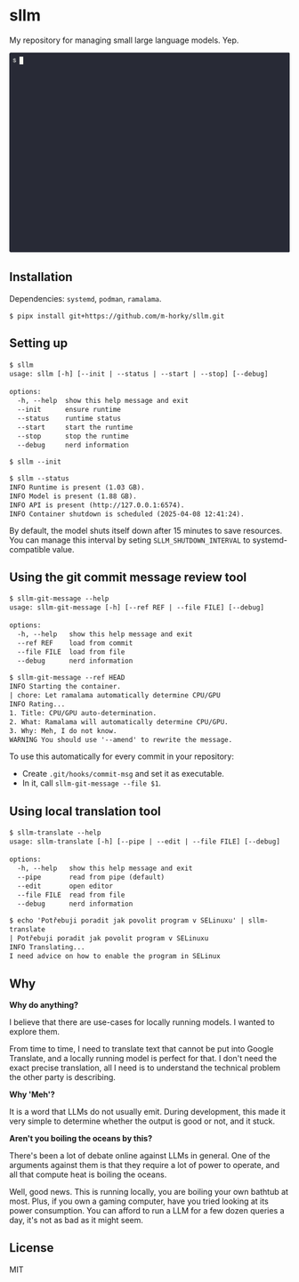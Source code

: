 # sllm

My repository for managing small large language models. Yep.

![Demo of `sllm-git-message`](demo.gif)

## Installation

Dependencies: `systemd`, `podman`, `ramalama`.

```shell
$ pipx install git+https://github.com/m-horky/sllm.git
```

## Setting up

```shell
$ sllm
usage: sllm [-h] [--init | --status | --start | --stop] [--debug]

options:
  -h, --help  show this help message and exit
  --init      ensure runtime
  --status    runtime status
  --start     start the runtime
  --stop      stop the runtime
  --debug     nerd information
```

```shell
$ sllm --init
```

```shell
$ sllm --status
INFO Runtime is present (1.03 GB).
INFO Model is present (1.88 GB).
INFO API is present (http://127.0.0.1:6574).
INFO Container shutdown is scheduled (2025-04-08 12:41:24).
```

By default, the model shuts itself down after 15 minutes to save resources. You can manage this interval by seting `SLLM_SHUTDOWN_INTERVAL` to systemd-compatible value.

## Using the git commit message review tool

```shell
$ sllm-git-message --help 
usage: sllm-git-message [-h] [--ref REF | --file FILE] [--debug]

options:
  -h, --help   show this help message and exit
  --ref REF    load from commit
  --file FILE  load from file
  --debug      nerd information
```

```shell
$ sllm-git-message --ref HEAD
INFO Starting the container.
| chore: Let ramalama automatically determine CPU/GPU
INFO Rating...
1. Title: CPU/GPU auto-determination.
2. What: Ramalama will automatically determine CPU/GPU.
3. Why: Meh, I do not know.
WARNING You should use '--amend' to rewrite the message.
```

To use this automatically for every commit in your repository:

- Create `.git/hooks/commit-msg` and set it as executable.
- In it, call `sllm-git-message --file $1`.

## Using local translation tool

```shell
$ sllm-translate --help
usage: sllm-translate [-h] [--pipe | --edit | --file FILE] [--debug]

options:
  -h, --help   show this help message and exit
  --pipe       read from pipe (default)
  --edit       open editor
  --file FILE  read from file
  --debug      nerd information
```

```shell
$ echo 'Potřebuji poradit jak povolit program v SELinuxu' | sllm-translate
| Potřebuji poradit jak povolit program v SELinuxu
INFO Translating...
I need advice on how to enable the program in SELinux
```

## Why

**Why do anything?**

I believe that there are use-cases for locally running models. I wanted to explore them.

From time to time, I need to translate text that cannot be put into Google Translate, and a locally running model is perfect for that. I don't need the exact precise translation, all I need is to understand the technical problem the other party is describing.

**Why 'Meh'?**

It is a word that LLMs do not usually emit. During development, this made it very simple to determine whether the output is good or not, and it stuck.

**Aren't you boiling the oceans by this?**

There's been a lot of debate online against LLMs in general. One of the arguments against them is that they require a lot of power to operate, and all that compute heat is boiling the oceans.

Well, good news. This is running locally, you are boiling your own bathtub at most. Plus, if you own a gaming computer, have you tried looking at its power consumption. You can afford to run a LLM for a few dozen queries a day, it's not as bad as it might seem.

## License

MIT
